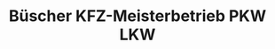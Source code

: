 ---
title: "Büscher KFZ-Meisterbetrieb PKW LKW"
url: /ahlen/buescher-kfz-meisterbetrieb-pkw-lkw/
shop: Autowerkstatt
---